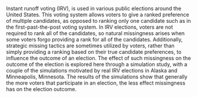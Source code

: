 Instant runoff voting (IRV), is used in various public elections around the United States. This voting system allows voters to give a ranked preference of multiple candidates, as opposed to ranking only one candidate such as in the first-past-the-post voting system. In IRV elections, voters are not required to rank all of the candidates, so natural missingness arises when some voters forgo providing a rank for all of the candidates. Additionally, strategic missing tactics are sometimes utilized by voters, rather than simply providing a ranking based on their true candidate preferences, to influence the outcome of an election. The effect of such missingness on the outcome of the election is explored here through a simulation study, with a couple of the simulations motivated by real IRV elections in Alaska and Minneapolis, Minnesota. The results of the simulations show that generally the more voters that participate in an election, the less effect missingness has on the election outcome. 

